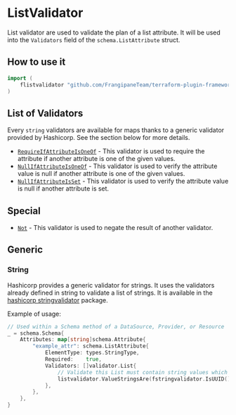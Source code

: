# ListValidator

List validator are used to validate the plan of a list attribute.
It will be used into the `Validators` field of the `schema.ListAttribute` struct.

## How to use it

```go
import (
    flistvalidator "github.com/FrangipaneTeam/terraform-plugin-framework-validators/listvalidator"
)
```

## List of Validators

Every `string` validators are available for maps thanks to a generic validator provided by Hashicorp. See the section below for more details.

- [`RequireIfAttributeIsOneOf`](../common/require_if_attribute_is_one_of.md) - This validator is used to require the attribute if another attribute is one of the given values.
- [`NullIfAttributeIsOneOf`](../common/null_if_attribute_is_one_of.md) - This validator is used to verify the attribute value is null if another attribute is one of the given values.
- [`NullIfAttributeIsSet`](../common/null_if_attribute_is_set.md) - This validator is used to verify the attribute value is null if another attribute is set.

## Special

- [`Not`](not.md) - This validator is used to negate the result of another validator.

## Generic

### String

Hashicorp provides a generic validator for strings. It uses the validators already defined in string to validate a list of strings.
It is available in the [hashicorp stringvalidator](https://github.com/hashicorp/terraform-plugin-framework-validators/tree/main) package.

Example of usage:

```go
// Used within a Schema method of a DataSource, Provider, or Resource
_ = schema.Schema{
    Attributes: map[string]schema.Attribute{
        "example_attr": schema.ListAttribute{
            ElementType: types.StringType,
            Required:    true,
            Validators: []validator.List{
                // Validate this List must contain string values which are at least 3 characters.
                listvalidator.ValueStringsAre(fstringvalidator.IsUUID()),
            },
        },
    },
}
```
